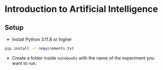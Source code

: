 # Introduction to Artificial Intelligence

## Setup
* Install Python 3.11.8 or higher

```bash
pip install -r requirements.txt
```

* Create a folder inside `notebooks` with the name of the experiment you want to run.
